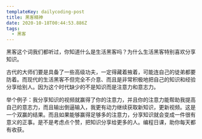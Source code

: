 ```yaml
---
templateKey: dailycoding-post
title: 黑客精神
date: 2020-10-18T00:44:53.886Z
tags:
  - 黑客
---
```

黑客这个词我们都听过，你知道什么是生活黑客吗？为什么生活黑客特别喜欢分享知识。

古代的大师们要是具备了一些高级功夫，一定得藏着掖着，可能连自己的徒弟都要防着。而现代的生活黑客不但完全不介意、而且是非常积极地把自己的知识和经验分享给别人。因为这个时代缺少的不是知识而是注意力和意志力。

举个例子：我分享知识的视频就赢得了你的注意力，并且你的注意力能帮助我提高自己的意志力，而且输出倒逼输入，我更有动力继续获取新知识，更新视频。这是一个双赢的结果。而且如果能够赢得足够多的注意力，分享知识就会变成一件很有意义的正事。是不是考虑点个赞，把知识分享给更多的人。编程日课，助你每天都有收获。
